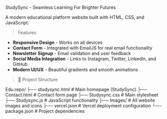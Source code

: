 StudySync - Seamless Learning For Brighter Futures

A modern educational platform website built with HTML, CSS, and JavaScript.

> Features

- **Responsive Design** - Works on all devices
- **Contact Form** - Integrated with EmailJS for real email functionality
- **Newsletter Signup** - Email validation and user feedback
- **Social Media Integration** - Links to Instagram, Twitter, LinkedIn, and GitHub
- **Modern UI/UX** - Beautiful gradients and smooth animations

> 📁 Project Structure


Edu.repo/
├── studysync.html     # Main homepage (StudySync)
├── Contact.html       # Contact form page
├── Studysync.css      # Main stylesheet
├── Studysync.js       # JavaScript functionality
├── Images/            # All website images and icons
├── vercel.json        # Vercel deployment configuration
└── package.json       # Project dependencies
